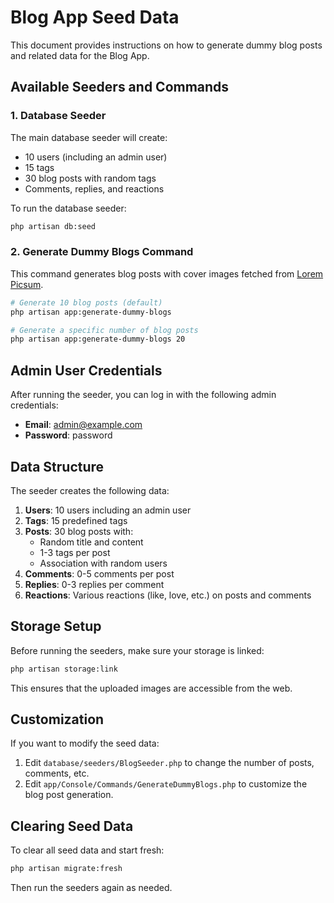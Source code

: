 # Blog App Seed Data

This document provides instructions on how to generate dummy blog posts and related data for the Blog App.

## Available Seeders and Commands

### 1. Database Seeder

The main database seeder will create:
- 10 users (including an admin user)
- 15 tags
- 30 blog posts with random tags
- Comments, replies, and reactions

To run the database seeder:

```bash
php artisan db:seed
```

### 2. Generate Dummy Blogs Command

This command generates blog posts with cover images fetched from [Lorem Picsum](https://picsum.photos/).

```bash
# Generate 10 blog posts (default)
php artisan app:generate-dummy-blogs

# Generate a specific number of blog posts
php artisan app:generate-dummy-blogs 20
```

## Admin User Credentials

After running the seeder, you can log in with the following admin credentials:

- **Email**: admin@example.com
- **Password**: password

## Data Structure

The seeder creates the following data:

1. **Users**: 10 users including an admin user
2. **Tags**: 15 predefined tags
3. **Posts**: 30 blog posts with:
   - Random title and content
   - 1-3 tags per post
   - Association with random users
4. **Comments**: 0-5 comments per post
5. **Replies**: 0-3 replies per comment
6. **Reactions**: Various reactions (like, love, etc.) on posts and comments

## Storage Setup

Before running the seeders, make sure your storage is linked:

```bash
php artisan storage:link
```

This ensures that the uploaded images are accessible from the web.

## Customization

If you want to modify the seed data:

1. Edit `database/seeders/BlogSeeder.php` to change the number of posts, comments, etc.
2. Edit `app/Console/Commands/GenerateDummyBlogs.php` to customize the blog post generation.

## Clearing Seed Data

To clear all seed data and start fresh:

```bash
php artisan migrate:fresh
```

Then run the seeders again as needed.
